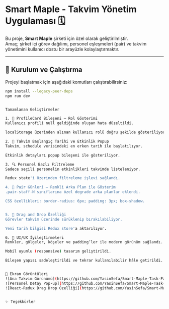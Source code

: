 # Smart Maple - Takvim Yönetim Uygulaması 🗓️

Bu proje, **Smart Maple** şirketi için özel olarak geliştirilmiştir.  
Amaç; şirket içi görev dağılımı, personel eşleşmeleri (pair) ve takvim yönetimini kullanıcı dostu bir arayüzle kolaylaştırmaktır.

---

## 🚀 Kurulum ve Çalıştırma

Projeyi başlatmak için aşağıdaki komutları çalıştırabilirsiniz:

```bash
npm install --legacy-peer-deps
npm run dev


Tamamlanan Geliştirmeler

1. 🔐 ProfileCard Bileşeni – Rol Gösterimi 
Kullanıcı profili null geldiğinde oluşan hata düzeltildi.

localStorage üzerinden alınan kullanıcı rolü doğru şekilde gösteriliyor.

2. 📅 Takvim Başlangıç Tarihi ve Etkinlik Popup 
Takvim, schedule verisindeki en erken tarih ile başlatılıyor.

Etkinlik detayları popup bileşeni ile gösteriliyor.

3. 🔍 Personel Bazlı Filtreleme 
Sadece seçili personelin etkinlikleri takvimde listeleniyor.

Redux state'i üzerinden filtreleme işlevi sağlandı.

4. 🎨 Pair Günleri – Renkli Arka Plan ile Gösterim 
.pair-staff-N sınıflarına özel degrade arka planlar eklendi.

CSS özellikleri: border-radius: 6px; padding: 3px; box-shadow.


5. 🔁 Drag and Drop Özelliği 
Görevler takvim üzerinde sürüklenip bırakılabiliyor.

Yeni tarih bilgisi Redux store'a aktarılıyor.

6. 🧩 UI/UX İyileştirmeleri
Renkler, gölgeler, köşeler ve padding’ler ile modern görünüm sağlandı.

Mobil uyumlu (responsive) tasarım geliştirildi.

Bileşen yapısı sadeleştirildi ve tekrar kullanılabilir hâle getirildi.


📸 Ekran Görüntüleri
![Ana Takvim Görünümü](https://github.com/YasinSefa/Smart-Maple-Task-Pairing-Scheduler/blob/main/screenshots/calendar-main.png)
![Personel Detay Pop-up](https://github.com/YasinSefa/Smart-Maple-Task-Pairing-Scheduler/blob/main/screenshots/event-details.png)
![React-Redux Drag Drop Özelliği](https://github.com/YasinSefa/Smart-Maple-Task-Pairing-Scheduler/blob/main/screenshots/redux.png)


✨ Teşekkürler
